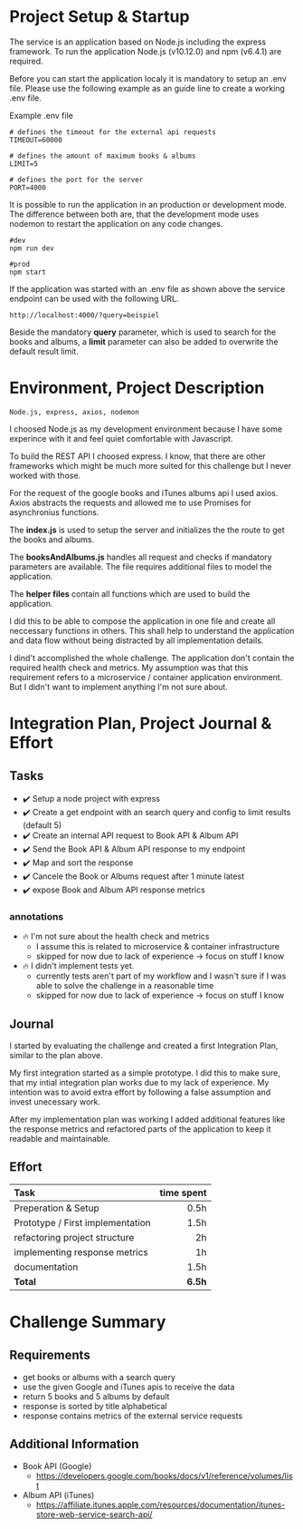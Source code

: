 # Project Setup & Startup
The service is an application based on Node.js including the express framework. 
To run the application Node.js (v10.12.0) and npm (v6.4.1) are required.

Before you can start the application localy it is mandatory to setup an .env file.
Please use the following example as an guide line to create a working .env file.

Example .env file
```
# defines the timeout for the external api requests
TIMEOUT=60000

# defines the amount of maximum books & albums
LIMIT=5

# defines the port for the server
PORT=4000
```

It is possible to run the application in an production or development mode.
The difference between both are, that the development mode uses nodemon to restart the application on any code changes.

```
#dev
npm run dev

#prod
npm start
```

If the application was started with an .env file as shown above the service endpoint can be used with the following URL. 

```
http://localhost:4000/?query=beispiel
```

Beside the mandatory **query** parameter, which is used to search for the books and albums, a **limit** parameter can also be added to overwrite the default result limit.


# Environment, Project Description
`Node.js, express, axios, nodemon`

I choosed Node.js as my development environment because I have some experince with it and feel quiet comfortable with Javascript.

To build the REST API I choosed express. I know, that there are other frameworks which might be much more suited for this challenge but I never worked with those.

For the request of the google books and iTunes albums api I used axios. Axios abstracts the requests and allowed me to use Promises for asynchronius functions.

The **index.js** is used to setup the server and initializes the the route to get the books and albums.

The **booksAndAlbums.js** handles all request and checks if mandatory parameters are available. The file requires additional files to model the application.

The **helper files** contain all functions which are used to build the application. 

I did this to be able to compose the application in one file and create all neccessary functions in others. This shall help to understand the application and data flow without being distracted by all implementation details.

I dind't accomplished the whole challenge. The application don't contain the required health check and metrics. My assumption was that this requirement refers to a microservice / container application environment. But I didn't want to implement anything I'm not sure about.


# Integration Plan, Project Journal & Effort
## Tasks
- ✔️ Setup a node project with express
- ✔️ Create a get endpoint with an search query and config to limit results (default 5)
- ✔️ Create an internal API request to Book API & Album API
- ✔️ Send the Book API & Album API response to my endpoint
- ✔️ Map and sort the response
- ✔️ Cancele the Book or Albums request after 1 minute latest
- ️️️️️️️️✔️ expose Book and Album API response metrics

### annotations
- 🔥 I'm not sure about the health check and metrics
  - I assume this is related to microservice & container infrastructure
  - skipped for now due to lack of experience -> focus on stuff I know
- 🔥 I didn't implement tests yet.
  - currently tests aren't part of my workflow and I wasn't sure if I was able to solve the challenge in a reasonable time
  - skipped for now due to lack of experience -> focus on stuff I know


## Journal
I started by evaluating the challenge and created a first Integration Plan, similar to the plan above.

My first integration started as a simple prototype. I did this to make sure, that my intial integration plan works due to my lack of experience. My intention was to avoid extra effort by following a false assumption and invest unecessary work. 

After my implementation plan was working I added additional features like the response metrics and refactored parts of the application to keep it readable and maintainable.

## Effort
| Task                                  | time spent  |
| :---                                  |         ---:|
| Preperation & Setup                   | 0.5h        |
| Prototype / First implementation      | 1.5h        |
| refactoring project structure         | 2h          |
| implementing response metrics         | 1h          |
| documentation                         | 1.5h        |
| **Total**                             | **6.5h**   |



# Challenge Summary  
## Requirements
- get books or albums with a search query
- use the given Google and iTunes apis to receive the data
- return 5 books and 5 albums by default
- response is sorted by title alphabetical
- response contains metrics of the external service requests

## Additional Information
- Book API (Google)   
  - https://developers.google.com/books/docs/v1/reference/volumes/list
- Album API (iTunes)
  - https://affiliate.itunes.apple.com/resources/documentation/itunes-store-web-service-search-api/